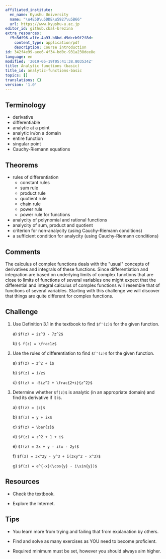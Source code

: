 ```yaml
---
affiliated_institute:
  en_name: Kyushu University
  name: "\u4E5D\u5DDE\u5927\u5B66"
  url: https://www.kyushu-u.ac.jp
editor_id: github.cbal-brezina
extra_resources:
  f5c8df96-a1fe-4a93-b8bd-d9dccb9f2f8d:
    content_type: application/pdf
    description: Course introduction
id: 342f4e99-aee6-4f34-bd0c-931a238dee8e
language: en
modified: '2019-05-19T05:41:38.803534Z'
title: Analytic functions (basic)
title_id: analytic-functions-basic
topics: []
translations: {}
version: '1.0'
---
```


## Terminology 
- derivative
- differentiable
- analytic at a point
- analytic in/on  a domain
- entire function
- singular point
- Cauchy-Riemann equations



## Theorems

- rules of differentiation
  - constant rules
  - sum rule
  - product rule
  - quotient rule
  - chain rule
  - power rule
  - power rule for functions
- analycity of polynomial and rational functions
- analycity of sum, product and quotient
- criterion for non-analycity (using Cauchy-Riemann conditions)
- a sufficient condition for analycity (using Cauchy-Riemann conditions)



## Comments

The calculus of complex functions deals with the "usual" concepts of derivatives and integrals of these functions. Since differentiation and integration are based on underlying  limits of complex functions that are close to limits of functions of several variables one might expect that the differential and integral calculus of complex functions will resemble that of functions of several variables.  Starting with this challenge we will discover that things are quite different for complex functions. 





## Challenge

1. Use Definition 3.1 in the textbook to find `$f'(z)$` for the given function.

    a) `$f(z) = iz^3 - 7z^2$`

    b) `$ f(z) = \frac1z$`
    

2. Use the rules of differentiation to find `$f'(z)$` for the given function.

    a) `$f(z) = z^2 + i$`

    b) `$f(z) = i/z$`

    c) `$f(z) = -5iz^2 + \frac{2+i}{z^2}$`

3. Determine whether `$f(z)$` is analytic (in an appropriate domain) and find its derivative if it is.

    a) `$f(z) = |z|$`
  
    b) `$f(z) = y + ix$`
  
    c) `$f(z) = \bar{z}$`
  
    d) `$f(z) = z^2 + 1 + i$`
  
    e) `$f(z) = 2x + y - i(x - 2y)$`
  
    f) `$f(z) = 3x^2y - y^3 + i(3xy^2 - x^3)$`
  
    g) `$f(z) = e^{-x}(\cos{y} - i\sin{y})$`
   
   



## Resources

- Check the textbook.


- Explore the Internet.


## Tips


- You learn more from trying and failing that from  explanation by others.

- Find and solve as many exercises as YOU need to become proficient.

- Required minimum must be set, however you should always aim higher.






